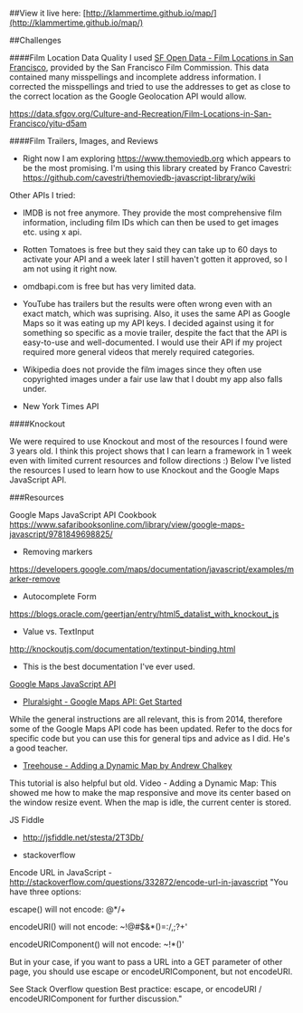 ##View it live here: 
[http://klammertime.github.io/map/](http://klammertime.github.io/map/)

##Challenges

####Film Location Data Quality
I used [SF Open Data - Film Locations in San Francisco](https://data.sfgov.org/Culture-and-Recreation/Film-Locations-in-San-Francisco/yitu-d5am), provided by the San Francisco Film Commission. This data contained many misspellings and incomplete
address information. I corrected the misspellings and tried to use the addresses to get as close to the correct location as the Google Geolocation API
would allow. 

https://data.sfgov.org/Culture-and-Recreation/Film-Locations-in-San-Francisco/yitu-d5am

####Film Trailers, Images, and Reviews

* Right now I am exploring https://www.themoviedb.org which
appears to be the most promising. I'm using this library created by Franco Cavestri: https://github.com/cavestri/themoviedb-javascript-library/wiki

Other APIs I tried:
* IMDB is not free anymore. They provide the most comprehensive film information,
including film IDs which can then be used to get images etc. using x api.

* Rotten Tomatoes is free but they said they can take up to 60 days
to activate your API and a week later I still haven't gotten it
approved, so I am not using it right now.

* omdbapi.com is free but has very limited data.

* YouTube has trailers but the results were often wrong even with 
an exact match, which was suprising. Also, it uses the same API
as Google Maps so it was eating up my API keys. I decided against
using it for something so specific as a movie trailer, despite the
fact that the API is easy-to-use and well-documented. I would use
their API if my project required more general videos that merely
required categories.

* Wikipedia does not provide the film images since they often
use copyrighted images under a fair use law that I doubt my app 
also falls under.

* New York Times API

####Knockout

We were required to use Knockout and most of the resources I found were 3 years old. I think this project shows that I can learn a framework in 1 week even with limited current resources and follow directions :) Below I've listed the resources I used to learn how
to use Knockout and the Google Maps JavaScript API.

###Resources

Google Maps JavaScript API Cookbook
https://www.safaribooksonline.com/library/view/google-maps-javascript/9781849698825/

* Removing markers

https://developers.google.com/maps/documentation/javascript/examples/marker-remove

* Autocomplete Form

https://blogs.oracle.com/geertjan/entry/html5_datalist_with_knockout_js

* Value vs. TextInput

http://knockoutjs.com/documentation/textinput-binding.html

* This is the best documentation I've ever used. 

[Google Maps JavaScript API](https://developers.google.com/maps/documentation/javascript/)


* [Pluralsight - Google Maps API: Get Started](https://app.pluralsight.com/library/courses/google-maps-api-get-started/table-of-contents)

While the general instructions are all relevant, this is from 2014, therefore
some of the Google Maps API code has been updated. Refer to the docs
for specific code but you can use this for general tips and advice as I 
did. He's a good teacher. 

* [Treehouse - Adding a Dynamic Map by Andrew Chalkey](https://teamtreehouse.com/library/build-an-interactive-website/google-maps-integration/adding-a-dynamic-map-2)

This tutorial is also helpful but old.
Video -  Adding a Dynamic Map:
This showed me how to make the map responsive and move its center based on the window resize event. When the map is idle, the current center is stored.  

JS Fiddle
* http://jsfiddle.net/stesta/2T3Db/

* stackoverflow

Encode URL in JavaScript -
http://stackoverflow.com/questions/332872/encode-url-in-javascript
"You have three options:

escape() will not encode: @*/+

encodeURI() will not encode: ~!@#$&*()=:/,;?+'

encodeURIComponent() will not encode: ~!*()'

But in your case, if you want to pass a URL into a GET parameter of other page, you should use escape or encodeURIComponent, but not encodeURI.

See Stack Overflow question Best practice: escape, or encodeURI / encodeURIComponent for further discussion."


